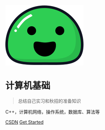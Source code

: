 ![logo](imgs/icon.svg)

# 计算机基础

> 总结自己实习和秋招的准备知识

C++，计算机网络，操作系统，数据库、算法等

[CSDN](https://blog.csdn.net/qq_32159463?type=blog)  [Get Started](/README)

